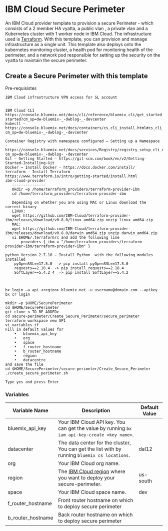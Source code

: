 # IBM Cloud Secure Perimeter 

An IBM Cloud provider template to provision a secure Perimeter  - which consists of a 2 member HA vyatta, a public vlan , a private vlan and a Kubernetes cluster with 1 worker node in IBM Cloud. The infrastructure used is [Terraform](https://www.terraform.io/). With this template, you can provision and manage infrastructure as a single unit. This template also deploys onto the kubernetes monitoring cluster,  a health pod for monitoring health of the perimeter,  and a network pod responsible for setting up the security on the vyatta to  maintain the secure perimeter.


## Create a Secure Perimeter with this template



Pre-requisistes 


    IBM Cloud infrastructure VPN access for SL account  
    
    
    IBM Cloud CLI  
    https://console.bluemix.net/docs/cli/reference/bluemix_cli/get_started.html#getting-started?cm_sp=dw-bluemix-_-dwblog-_-devcenter
    kubectl – https://console.bluemix.net/docs/containers/cs_cli_install.html#cs_cli_install?cm_sp=dw-bluemix-_-dwblog-_-devcenter
    
    Container Registry with namespace configured – Setting up a Namespace - https://console.bluemix.net/docs/services/Registry/registry_setup_cli_namespace.html#registry_setup_cli_namespace?cm_sp=dw-bluemix-_-dwblog-_-devcenter
    Git – Getting Started – https://git-scm.com/book/en/v2/Getting-Started-Installing-Git
    Docker – Install Docker - https://docs.docker.com/install/
    terraform – Install Terraform - https://www.terraform.io/intro/getting-started/install.html
    ibm-cloud-provider  
       ---------------
       mkdir –p /home/terraform_providers/terraform-provider-ibm 
       cd /home/terraform_providers/terraform-provider-ibm 

       Depending on whether you are using MAC or Linux download the correct binary 
       LINUX:
       wget https://github.com/IBM-Cloud/terraform-provider-ibm/releases/download/v0.8.0/linux_amd64.zip unzip linux_amd64.zip 
       MAC: 
       wget https://github.com/IBM-Cloud/terraform-provider-ibm/releases/download/v0.8.0/darwin_amd64.zip unzip darwin_amd64.zip
       vi $HOME/.terraformrc and add the following line 
           providers { ibm = "/home/terraform_providers/terraform-provider-ibm/terraform-provider-ibm" }

    python Version 2.7.10 – Install Python  with the following modules installed
        pyOpenSSL==17.5.0  -> pip install pyOpenSSL==17.5.0
        requests==2.18.4  -> pip install requests==2.18.4
        SoftLayer==5.4.2 4  -> pip install SoftLayer==5.4.2



    bx login –a api.<region>.bluemix.net -u username@domain.com --apikey 
    bx cr login

    mkdir –p $HOME/SecurePerimeter
    cd $HOME/SecurePerimeter
    git clone < TO BE ADDED>
    cd secure-perimeter/Create_Secure_Perimeter/secure_perimeter
    terraform workspace new SP1
    vi variables.tf
    Fill in default values for 
        •	bluemix_api_key
        •	org
        •	space
        •	f_router_hostname
        •	b_router_hostname
        •	region
        •	datacentre
    and save the file
    cd $HOME/SecurePerimeter/secure-perimeter/Create_Secure_Perimeter
    ./create_secure_perimeter.sh

    Type yes and press Enter


### Variables


|Variable Name|Description|Default Value|
|-------------|-----------|-------------|
|bluemix_api_key|Your IBM Cloud API key. You can get the value by running `bx iam api-key-create <key name>`.||
|datacenter| The data center for the cluster, You can get the list with by running `bluemix cs locations`. |dal12|
|org| Your IBM Cloud org name.||
|region| The [IBM Cloud region](https://console.bluemix.net/docs/containers/cs_regions.html#regions-and-locations) where you want to deploy your secure-perimeter. |us-south|
|space| Your IBM Cloud space name.|dev|
|f_router_hostname| Front router hostname on which to deploy secure perimeter|
|b_router_hostname| Back router hostname on which to deploy secure perimeter|
